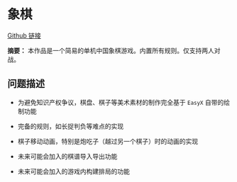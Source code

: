 # 象棋

[Github 链接](https://github.com/CallMeMushroom/Homework/tree/master/Programming/game)

**摘要：** 本作品是一个简易的单机中国象棋游戏。内置所有规则。仅支持两人对战。

## 问题描述

- 为避免知识产权争议，棋盘、棋子等美术素材的制作完全基于 <code>EasyX</code> 自带的绘制功能

- 完备的规则，如长捉判负等难点的实现

- 棋子移动动画，特别是炮吃子（越过另一个棋子）时的动画的实现

- 未来可能会加入的棋谱导入导出功能

- 未来可能会加入的游戏内构建排局的功能
